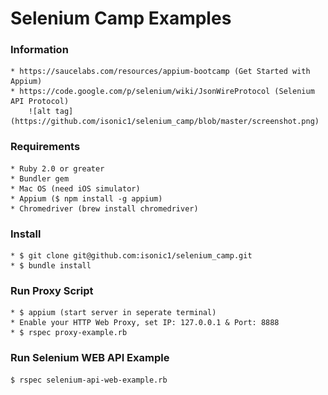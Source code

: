 # Selenium Camp Examples

### Information
	* https://saucelabs.com/resources/appium-bootcamp (Get Started with Appium)
	* https://code.google.com/p/selenium/wiki/JsonWireProtocol (Selenium API Protocol)
		![alt tag](https://github.com/isonic1/selenium_camp/blob/master/screenshot.png)
		
### Requirements 
	* Ruby 2.0 or greater
	* Bundler gem
	* Mac OS (need iOS simulator)
	* Appium ($ npm install -g appium)
	* Chromedriver (brew install chromedriver)
	
### Install
	* $ git clone git@github.com:isonic1/selenium_camp.git
	* $ bundle install
	
### Run Proxy Script
	* $ appium (start server in seperate terminal)
	* Enable your HTTP Web Proxy, set IP: 127.0.0.1 & Port: 8888
	* $ rspec proxy-example.rb
	
### Run Selenium WEB API Example
	$ rspec selenium-api-web-example.rb 